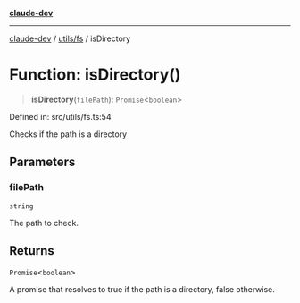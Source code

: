 [**claude-dev**](../../../README.md)

***

[claude-dev](../../../README.md) / [utils/fs](../README.md) / isDirectory

# Function: isDirectory()

> **isDirectory**(`filePath`): `Promise`\<`boolean`\>

Defined in: src/utils/fs.ts:54

Checks if the path is a directory

## Parameters

### filePath

`string`

The path to check.

## Returns

`Promise`\<`boolean`\>

A promise that resolves to true if the path is a directory, false otherwise.
